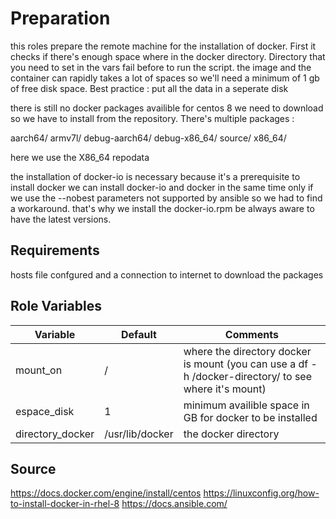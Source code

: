 Preparation
=========

this roles prepare the remote machine for the installation of docker. First it checks if there's enough space where in the docker directory. Directory that you need to set in the vars fail before to run the script. the image and the container can rapidly takes a lot of spaces so we'll need a minimum of 1 gb of free disk space.
Best practice : put all the data in a seperate disk

there is still no docker packages availible for centos 8 we need to download so we have to install from the repository. There's multiple packages :

aarch64/
armv7l/
debug-aarch64/
debug-x86_64/
source/
x86_64/

here we use the X86_64 repodata 

the installation of docker-io is necessary because it's a prerequisite to install docker we can install docker-io and docker in the same time only if we use the --nobest parameters not supported by ansible so we had to find a workaround. that's why we install the docker-io.rpm be always aware to have the latest versions.

Requirements
------------
hosts file confgured and a connection to internet to download the packages

Role Variables
--------------
|  Variable | Default  |  Comments |  
|----------------------|----------------|-----------------------------------------------------------------|
| mount_on  |    / |  where the directory docker is mount (you can use a df -h /docker-directory/ to see where it's mount)  |
| espace_disk |     1   |  minimum availible space in GB for docker to be installed  |
| directory_docker | /usr/lib/docker | the docker directory




Source
-------

https://docs.docker.com/engine/install/centos
https://linuxconfig.org/how-to-install-docker-in-rhel-8
https://docs.ansible.com/
